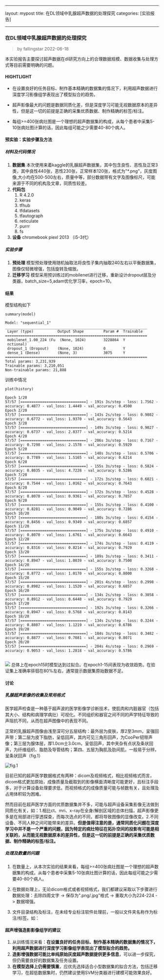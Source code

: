 
---

layout: mypost
title: 在DL领域中乳腺超声数据的处理探究
categories: [实验报告]

---

### 在DL领域中乳腺超声数据的处理探究

> by fallingstar 2022-06-18

本实验报告主要探讨超声数据在dl研究方向上的合理数据规模、数据收集与处理方式等目前需要明确的问题。 
#### HIGHTLIGHT
-  在设置良好的任务目标、制作基本精确的数据集的情况下，利用超声数据进行深度学习影像组学表现出了模型拟合的趋势。

-   超声影像最大的问题是数据同质化差，但是深度学习可能无视数据原本的差异性，但是这一切的前提是正确的采集优质数据、制作精确的标签/标注。

-   每组\>=400张病灶图是一个理想的超声数据集的构成，从每个患者中采集5-10张病灶图计算的话，因此每组可能之少需要40-80个病人。

#### 预实验：实验步骤及方法

##### 材料及代码情况

1.  **数据集** 本次使用来着kaggle的乳腺超声数据集，其中包含良性、恶性及正常3类，其中良性440张，恶性230张，正常样本120张，格式为"\*.png"，灰度图像,大小均在500-500左右，质量中等，部分数据带有文字及图像标尺，可能来源于不同的机构及文章，同质性较差。
2.  **代码包**
    1.  R 4.2.0
    2.  keras
    3.  tfhub
    4.  tfdatasets
    5.  tfautograph
    6.  reticulate
    7.  purrr
    8.  fs
3.  **设备** chromebook piexl 2013 （i5-3代）

##### 实验步骤

1.  **预处理** 模型预处理使用随机抽取法将良性子集内抽取240左右以平衡数据集，图像仅轻微增强，包括旋转及缩放。
2.  **迁移学习** 模型采用预训练过的mobilenet进行迁移，重新设计dropout层及分类器，batch_size=5,adam优化学习率，epoch=10。

#### 结果

模型结构如下

```{r models,warning=FALSE}
summary(model)
```
```{r models,warning=FALSE}
Model: "sequential_1"
_________________________________________________________________
 Layer (type)           Output Shape         Param #  Trainable  
=================================================================
 mobilenet_1.00_224 (Fu  (None, 1024)        3228864  Y          
 nctional)                                                       
 dropout_1 (Dropout)    (None, 1024)         0        Y          
 dense_1 (Dense)        (None, 3)            3075     Y          
=================================================================
Total params: 3,231,939
Trainable params: 3,210,051
Non-trainable params: 21,888
```
训练中情况

```{r trainhistory,echo=FALSE,warning=FALSE}
plot(history)
```

```
Epoch 1/20
57/57 [==============================] - 191s 3s/step - loss: 1.7562 - accuracy: 0.4877 - val_loss: 1.4449 - val_accuracy: 0.4500
Epoch 2/20
57/57 [==============================] - 143s 2s/step - loss: 0.9802 - accuracy: 0.6772 - val_loss: 1.9370 - val_accuracy: 0.5643
Epoch 3/20
57/57 [==============================] - 149s 3s/step - loss: 0.9027 - accuracy: 0.6737 - val_loss: 2.8377 - val_accuracy: 0.5214
Epoch 4/20
57/57 [==============================] - 206s 3s/step - loss: 0.7167 - accuracy: 0.7298 - val_loss: 2.1578 - val_accuracy: 0.5929
Epoch 5/20
57/57 [==============================] - 148s 3s/step - loss: 0.5706 - accuracy: 0.7789 - val_loss: 1.5165 - val_accuracy: 0.6214
Epoch 6/20
57/57 [==============================] - 155s 3s/step - loss: 0.5824 - accuracy: 0.8035 - val_loss: 4.7228 - val_accuracy: 0.5286
Epoch 7/20
57/57 [==============================] - 172s 3s/step - loss: 0.6021 - accuracy: 0.7544 - val_loss: 1.0162 - val_accuracy: 0.7643
Epoch 8/20
57/57 [==============================] - 172s 3s/step - loss: 0.4528 - accuracy: 0.8070 - val_loss: 0.9361 - val_accuracy: 0.7857
Epoch 9/20
57/57 [==============================] - 155s 3s/step - loss: 0.4100 - accuracy: 0.8281 - val_loss: 0.9049 - val_accuracy: 0.7286
Epoch 10/20
57/57 [==============================] - 180s 3s/step - loss: 0.4154 - accuracy: 0.8456 - val_loss: 0.9349 - val_accuracy: 0.6857
Epoch 11/20
57/57 [==============================] - 175s 3s/step - loss: 0.4910 - accuracy: 0.8070 - val_loss: 1.6761 - val_accuracy: 0.6643
Epoch 12/20
57/57 [==============================] - 174s 3s/step - loss: 0.4119 - accuracy: 0.8316 - val_loss: 0.8214 - val_accuracy: 0.7929
Epoch 13/20
57/57 [==============================] - 189s 3s/step - loss: 0.3411 - accuracy: 0.8947 - val_loss: 1.0039 - val_accuracy: 0.7500
Epoch 14/20
57/57 [==============================] - 155s 3s/step - loss: 0.3268 - accuracy: 0.8772 - val_loss: 1.0170 - val_accuracy: 0.8000
Epoch 15/20
57/57 [==============================] - 201s 4s/step - loss: 0.2998 - accuracy: 0.8982 - val_loss: 1.1520 - val_accuracy: 0.6857
Epoch 16/20
57/57 [==============================] - 134s 2s/step - loss: 0.3058 - accuracy: 0.8912 - val_loss: 0.6448 - val_accuracy: 0.7929
Epoch 17/20
57/57 [==============================] - 192s 3s/step - loss: 0.3266 - accuracy: 0.8947 - val_loss: 0.5768 - val_accuracy: 0.8143
Epoch 18/20
57/57 [==============================] - 134s 2s/step - loss: 0.3244 - accuracy: 0.8807 - val_loss: 1.1219 - val_accuracy: 0.6786
Epoch 19/20
57/57 [==============================] - 184s 3s/step - loss: 0.3482 - accuracy: 0.8877 - val_loss: 0.7081 - val_accuracy: 0.8071
Epoch 20/20
57/57 [==============================] - 204s 4s/step - loss: 0.2969 - accuracy: 0.9053 - val_loss: 1.2818 - val_accuracy: 0.5786


```
![](https://gitee.com/rainoffallingstar/rainoffallingstar/raw/mydraft/_imgbed/202206181602697.png)
总体上在epoch15时模型达到过拟合。在epoch1-15间表现为收敛趋势。在验证集上准确率徘徊在80%左右，通常提示数据集原始数据不足。

#### 讨论
##### 乳腺超声影像的收集及常用格式

医学超声检查是一种基于超声波的医学影像学诊断技术，使肌肉和内脏器官（包括其大小、结构和病理学病灶）可视化。不同组织和器官之间不同的声学特征导致的声阻抗不同，从而在超声图像中的表现不同。

正常的乳腺超声图像由浅至深可分五层结构：最外层为皮肤，厚2至3mm，呈强回声带；第二层为皮下脂肪，呈低回声，其内可见三角形回声，为CooPer韧带声像；第三层为腺体层，厚1.0cm士3.0cm，呈低回声，其中夹杂有点状及条状回声，为纤维组织、脂肪及导管结构；第四、五层为胸肌及肋间肌，一般易于分辨，呈条状回声（fig.1）

![fig.1](https://img-blog.csdn.net/20170630210536923?watermark/2/text/aHR0cDovL2Jsb2cuY3Nkbi5uZXQvU3VuZ2Rlbg==/font/5a6L5L2T/fontsize/400/fill/I0JBQkFCMA==/dissolve/70/gravity/Center)

目前已知的超声医学数据格式有两种：dicom及视频格式，相比视频格式而言，dicom格式更加原始，成像质量及截取到的影像横面清晰度可能更好，且标注手段多，对于计算设备处理要求低，而视频格式的成像质量可能与帧数有关，且处理及占用体积较为困难。

然而目前在超声医学方面的优质数据集并不多，可能与超声设备采集影像无法做到同质化有关，如：1.相比ct、mri、x-ray在全身/解剖区域的总体扫描，超声影像更多是在局部进行穿透探查，而每次选点的不同，都将导致图像的显像改变。2.不同设备、不同人种之间可能带来的差异。**但是值得注意的是，通常同质化问题在深度学习中并不是一个严重的问题，因为特定的病灶特征在拓扑空间的投影有可能是相关联的，从而能无视数据原本的差异性，但是这一切的前提是正确的采集优质数据、制作精确的标签/标注。**

##### 处理及数量的问题

1.  在数量上，从本次实验的结果来看，每组\>=400张病灶图是一个理想的超声数据集的构成，从每个患者中采集5-10张病灶图计算的话，因此每组可能之少需要40-80个病人。

2.  在数据处理上，无论dicom格式或者视频格式，我们都建议采取以下步骤进行数据处理：去除四周文字 -\> 保存为".png/.jpg"格式 -\> 重取大小为224-224 -\> 数据增强。

3.  文件目录结构及标注，在未经专业标注软件处理前，一般以文件夹名称作为标注/标签。如： 

#### 超声增强造影影像组学的建议

1.  从训练情况来看：**在设置良好的任务目标、制作基本精确的数据集的情况下，利用超声数据进行深度学习影像组学表现出了模型拟合的趋势。**
2.  **造影增强数据可能比单纯原始灰度超声数据提供更多信息**，可以进一步探究，但仍需要良好的数据集及任务设置。
3.  **在模型选择上仍需要慎重**，应优先选择适合小型数据集的拟合方法，包括迁移学习，在超低数据集时，仍然建议使用SVM分类器进行建模可能效果良好。
